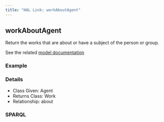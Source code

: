 ```yaml
---
title: "HAL Link: workAboutAgent"
---
```


## workAboutAgent

Return the works that are about or have a subject of the person or group.

See the related [model documentation](/model/object/aboutness/#subject)

### Example




### Details

* Class Given: Agent
* Returns Class: Work
* Relationship: about


### SPARQL
```

```

